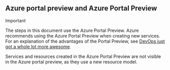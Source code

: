## Azure portal preview and Azure Portal Preview
> [!IMPORTANT]
> The steps in this document use the Azure Portal Preview. Azure recommends using the Azure Portal Preview when creating new services. For an explanation of the advantages of the Portal Preview, see [DevOps just got a whole lot more awesome](https://azure.microsoft.comhttp://portal.azure.cn). 
> 
> Services and resources created in the Azure Portal Preview are not visible in the Azure portal preview, as they use a new resource model.
> 
>